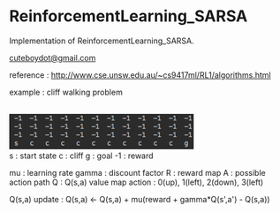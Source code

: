 # ReinforcementLearning_SARSA
Implementation of ReinforcementLearning_SARSA.

cuteboydot@gmail.com

reference : http://www.cse.unsw.edu.au/~cs9417ml/RL1/algorithms.html

example : cliff walking problem


<br>
<img src="https://github.com/cuteboydot/ReinforcementLearning_SARSA/blob/master/statemap.png" />
</br>
s : start state
c : cliff
g : goal
-1 : reward

mu : learning rate
gamma : discount factor
R : reward map
A : possible action path
Q : Q(s,a) value map
action : 0(up), 1(left), 2(down), 3(left)

Q(s,a) update : Q(s,a) <- Q(s,a) + mu(reward + gamma*Q(s',a') - Q(s,a))

